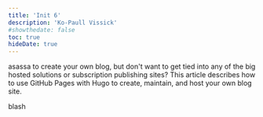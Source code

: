 ```yaml
---
title: 'Init 6'
description: 'Ko-Paull Vissick'
#showthedate: false
toc: true
hideDate: true
---
```


asassa to create your own blog, but don't want to get tied into any of the big hosted solutions or subscription publishing sites? This article describes how to use GitHub Pages with Hugo to create, maintain, and host your own blog site.
<!--more-->
blash
